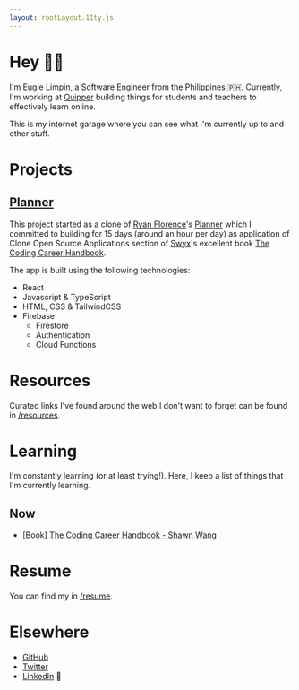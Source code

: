 ```yaml
---
layout: rootLayout.11ty.js
---
```


# Hey 👋🏼

I'm Eugie Limpin, a Software Engineer from the Philippines 🇵🇭. Currently, I'm working at
<a href="https://quipper.com" target="_blank" rel="noreferrer noopener">Quipper</a>
building things for students and teachers to effectively learn online.

This is my internet garage where you can see what I'm currently up to and other stuff.

# Projects

## <a href="https://planner-pearl.vercel.app/" target="_blank">Planner</a>

This project started as a clone of [Ryan Florence](https://twitter.com/ryanflorence)'s
[Planner](https://planner.now.sh) which I committed to building for 15 days
(around an hour per day) as application of Clone Open Source
Applications section of [Swyx](https://twitter.com/swyx)'s excellent book
[The Coding Career Handbook](https://www.learninpublic.org/).

The app is built using the following technologies:

- React
- Javascript & TypeScript
- HTML, CSS & TailwindCSS
- Firebase
  - Firestore
  - Authentication
  - Cloud Functions

# Resources

Curated links I've found around the web I don't want to forget can be found in
[/resources](/resources).

# Learning

I'm constantly learning (or at least trying!). Here, I keep a list of things
that I'm currently learning.

## Now

- [Book] <a href="https://www.learninpublic.org/" target="_blank">The Coding Career Handbook - Shawn Wang</a>

# Resume

You can find my in [/resume](/resume).

# Elsewhere

- [GitHub](https://github.com/eugiellimpin)
- [Twitter](https://twitter.com/eugielimpin)
- [LinkedIn](https://www.linkedin.com/in/eugiellimpin/) 😬